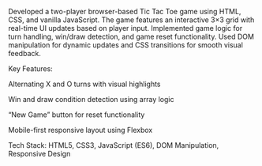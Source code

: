 
Developed a two-player browser-based Tic Tac Toe game using HTML, CSS, and vanilla JavaScript.
The game features an interactive 3×3 grid with real-time UI updates based on player input.
Implemented game logic for turn handling, win/draw detection, and game reset functionality.
Used DOM manipulation for dynamic updates and CSS transitions for smooth visual feedback.

Key Features:

Alternating X and O turns with visual highlights

Win and draw condition detection using array logic

“New Game” button for reset functionality

Mobile-first responsive layout using Flexbox

Tech Stack: HTML5, CSS3, JavaScript (ES6), DOM Manipulation, Responsive Design
